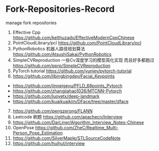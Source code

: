 # Fork-Repositories-Record
manage fork repositories

1. Effective Cpp https://github.com/kelthuzadx/EffectiveModernCppChinese
2. PointCloudLibrary/pcl https://github.com/PointCloudLibrary/pcl
3. PythonRobotics 机器人路径规划算法  https://github.com/AtsushiSakai/PythonRobotics
4. SimpleCVReproduction 一些Cv深度学习的模型简化实现 而且好多都跑过 https://github.com/pprp/SimpleCVReproduction
5. PyTorch tutorial https://github.com/yunjey/pytorch-tutorial
6. https://github.com/libingbingdev/Facial_Keypoints 
  * https://github.com/jinneigeyu/PFLD_68points_Pytorch
  * https://github.com/zhangjiahao1026/MTCNN-Pytorch
  * https://github.com/luoyetx/deep-landmark
  * https://github.com/kuaikuaikim/DFace/tree/master/dface
7. https://github.com/pengzerong/FLANN
8. Leetcode 刷题 https://github.com/apachecn/Interview
9. https://github.com/DarLiner/Algorithm_Interview_Notes-Chinese
10. OpenPose https://github.com/ZheC/Realtime_Multi-Person_Pose_Estimation
11. https://github.com/SilverMaple/STLSourceCodeNote 
12. https://github.com/huihut/interview
